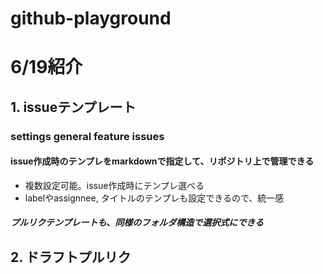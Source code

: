 # github-playground

# 6/19紹介
## 1. issueテンプレート
### settings general feature issues
#### issue作成時のテンプレをmarkdownで指定して、リポジトリ上で管理できる
- 複数設定可能。issue作成時にテンプレ選べる
- labelやassignnee, タイトルのテンプレも設定できるので、統一感

##### プルリクテンプレートも、同様のフォルダ構造で選択式にできる

## 2. ドラフトプルリク